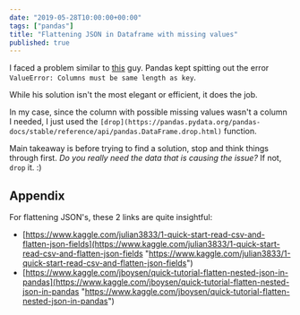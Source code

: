 ```yaml
---
date: "2019-05-28T10:00:00+00:00"
tags: ["pandas"]
title: "Flattening JSON in Dataframe with missing values"
published: true
---
```


I faced a problem similar to [this](https://www.reddit.com/r/learnpython/comments/7g6tyo/splitting_a_column_in_pandas_that_has_some_null/) guy. Pandas kept spitting out the error `ValueError: Columns must be same length as key`.

While his solution isn't the most elegant or efficient, it does the job.

In my case, since the column with possible missing values wasn't a column I needed, I just used the `[drop](https://pandas.pydata.org/pandas-docs/stable/reference/api/pandas.DataFrame.drop.html)` function.

Main takeaway is before trying to find a solution, stop and think things through first. _Do you really need the data that is causing the issue?_ If not, `drop` it. :)

## Appendix

For flattening JSON's, these 2 links are quite insightful:

- [https://www.kaggle.com/julian3833/1-quick-start-read-csv-and-flatten-json-fields](https://www.kaggle.com/julian3833/1-quick-start-read-csv-and-flatten-json-fields "https://www.kaggle.com/julian3833/1-quick-start-read-csv-and-flatten-json-fields")
- [https://www.kaggle.com/jboysen/quick-tutorial-flatten-nested-json-in-pandas](https://www.kaggle.com/jboysen/quick-tutorial-flatten-nested-json-in-pandas "https://www.kaggle.com/jboysen/quick-tutorial-flatten-nested-json-in-pandas")
